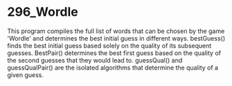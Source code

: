# 296_Wordle
This program compiles the full list of words that can be chosen by the game 'Wordle' and determines the best initial guess in different ways. bestGuess() finds the best initial guess based solely on the quality of its subsequent guesses. BestPair() determines the best first guess based on the quality of the second guesses that they would lead to. guessQual() and guessQualPair() are the isolated algorithms that determine the quality of a given guess.
